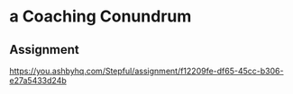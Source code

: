 # a Coaching Conundrum

## Assignment

https://you.ashbyhq.com/Stepful/assignment/f12209fe-df65-45cc-b306-e27a5433d24b
